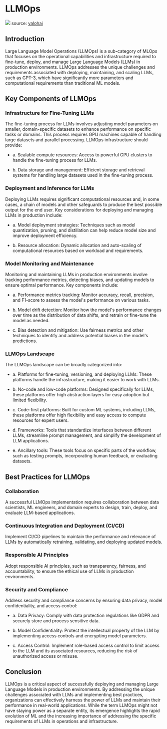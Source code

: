 # LLMOps

![](figs/llmops.png)
source: [valohai](https://valohai.com/blog/llmops/)

## Introduction

Large Language Model Operations (LLMOps) is a sub-category of MLOps that focuses on the operational capabilities and infrastructure required to fine-tune, deploy, and manage Large Language Models (LLMs) in production environments. LLMOps addresses the unique challenges and requirements associated with deploying, maintaining, and scaling LLMs, such as GPT-3, which have significantly more parameters and computational requirements than traditional ML models.

## Key Components of LLMOps

### Infrastructure for Fine-Tuning LLMs

The fine-tuning process for LLMs involves adjusting model parameters on smaller, domain-specific datasets to enhance performance on specific tasks or domains. This process requires GPU machines capable of handling large datasets and parallel processing. LLMOps infrastructure should provide:

- a. Scalable compute resources: Access to powerful GPU clusters to handle the fine-tuning process for LLMs.

- b. Data storage and management: Efficient storage and retrieval systems for handling large datasets used in the fine-tuning process.

### Deployment and Inference for LLMs

Deploying LLMs requires significant computational resources and, in some cases, a chain of models and other safeguards to produce the best possible output for the end user. Key considerations for deploying and managing LLMs in production include:

- a. Model deployment strategies: Techniques such as model quantization, pruning, and distillation can help reduce model size and improve deployment efficiency.

- b. Resource allocation: Dynamic allocation and auto-scaling of computational resources based on workload and requirements.

### Model Monitoring and Maintenance

Monitoring and maintaining LLMs in production environments involve tracking performance metrics, detecting biases, and updating models to ensure optimal performance. Key components include:

- a. Performance metrics tracking: Monitor accuracy, recall, precision, and F1-score to assess the model's performance on various tasks.

- b. Model drift detection: Monitor how the model's performance changes over time as the distribution of data shifts, and retrain or fine-tune the model as needed.

- c. Bias detection and mitigation: Use fairness metrics and other techniques to identify and address potential biases in the model's predictions.

### LLMOps Landscape

The LLMOps landscape can be broadly categorized into:

- a. Platforms for fine-tuning, versioning, and deploying LLMs: These platforms handle the infrastructure, making it easier to work with LLMs.

- b. No-code and low-code platforms: Designed specifically for LLMs, these platforms offer high abstraction layers for easy adoption but limited flexibility.

- c. Code-first platforms: Built for custom ML systems, including LLMs, these platforms offer high flexibility and easy access to compute resources for expert users.

- d. Frameworks: Tools that standardize interfaces between different LLMs, streamline prompt management, and simplify the development of LLM applications.

- e. Ancillary tools: These tools focus on specific parts of the workflow, such as testing prompts, incorporating human feedback, or evaluating datasets.

## Best Practices for LLMOps

### Collaboration

A successful LLMOps implementation requires collaboration between data scientists, ML engineers, and domain experts to design, train, deploy, and evaluate LLM-based applications.

### Continuous Integration and Deployment (CI/CD)

Implement CI/CD pipelines to maintain the performance and relevance of LLMs by automatically retraining, validating, and deploying updated models.

### Responsible AI Principles

Adopt responsible AI principles, such as transparency, fairness, and accountability, to ensure the ethical use of LLMs in production environments.

### Security and Compliance

Address security and compliance concerns by ensuring data privacy, model confidentiality, and access control:

- a. Data Privacy: Comply with data protection regulations like GDPR and securely store and process sensitive data.

- b. Model Confidentiality: Protect the intellectual property of the LLM by implementing access controls and encrypting model parameters.

- c. Access Control: Implement role-based access control to limit access to the LLM and its associated resources, reducing the risk of unauthorized access or misuse.

## Conclusion

LLMOps is a critical aspect of successfully deploying and managing Large Language Models in production environments. By addressing the unique challenges associated with LLMs and implementing best practices, organizations can effectively harness the power of LLMs and maintain their performance in real-world applications. While the term LLMOps might not have staying power as a separate entity, its emergence highlights the rapid evolution of ML and the increasing importance of addressing the specific requirements of LLMs in operations and infrastructure.

